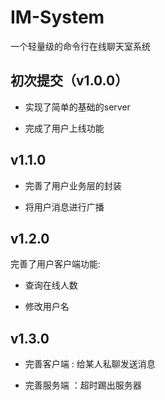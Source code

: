# IM-System
一个轻量级的命令行在线聊天室系统

## 初次提交（v1.0.0）
+ 实现了简单的基础的server

+ 完成了用户上线功能

## v1.1.0
+ 完善了用户业务层的封装

+ 将用户消息进行广播

## v1.2.0
完善了用户客户端功能:

+ 查询在线人数

+ 修改用户名

## v1.3.0
+ 完善客户端 : 给某人私聊发送消息

+ 完善服务端 ：超时踢出服务器